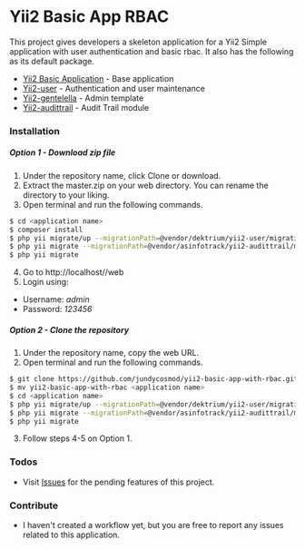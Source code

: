 # Yii2 Basic App RBAC

This project gives developers a skeleton application for a Yii2 Simple application with user authentication and basic rbac. It also has the following as its default package.

  - [Yii2 Basic Application](https://github.com/yiisoft/yii2) - Base application
  - [Yii2-user](https://github.com/dektrium/yii2-user) - Authentication and user maintenance
  - [Yii2-gentelella](https://github.com/yiister/yii2-gentelella) - Admin template
  - [Yii2-audittrail](https://github.com/ximplexsoft/yii2-audittrail) - Audit Trail module
### Installation
##### Option 1 - Download zip file
1. Under the repository name, click Clone or download.
2. Extract the master.zip on your web directory. You can rename the directory to your liking.
3. Open terminal and run the following commands.
```sh
$ cd <application name>
$ composer install
$ php yii migrate/up --migrationPath=@vendor/dektrium/yii2-user/migrations
$ php yii migrate --migrationPath=@vendor/asinfotrack/yii2-audittrail/migrations
$ php yii migrate
```
4. Go to http://localhost/<application name>/web
5. Login using:
 * Username: *admin*
 * Password: *123456*
##### Option 2 - Clone the repository
1. Under the repository name, copy the web URL.
2. Open terminal and run the following commands.
```sh
$ git clone https://github.com/jundycosmod/yii2-basic-app-with-rbac.git
$ mv yii2-basic-app-with-rbac <application name>
$ cd <application name>
$ php yii migrate/up --migrationPath=@vendor/dektrium/yii2-user/migrations
$ php yii migrate --migrationPath=@vendor/asinfotrack/yii2-audittrail/migrations
$ php yii migrate
```
3. Follow steps 4-5 on Option 1.

### Todos

 - Visit [Issues](https://github.com/jundycosmod/yii2-basic-app-with-rbac/issues) for the pending features of this project.
### Contribute
- I haven't created a workflow yet, but you are free to report any issues related to this application.
 
